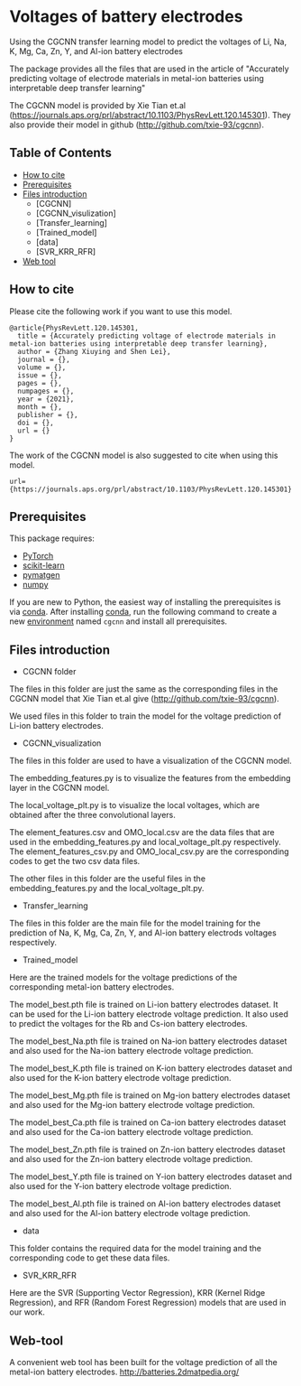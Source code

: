 # Voltages of battery electrodes
Using the CGCNN transfer learning model to predict the voltages of Li, Na, K, Mg, Ca, Zn, Y, and Al-ion battery electrodes

The package provides all the files that are used in the article of "Accurately predicting voltage of electrode materials in metal-ion batteries using interpretable
 deep transfer learning"
 
 The CGCNN model is provided by Xie Tian et.al (https://journals.aps.org/prl/abstract/10.1103/PhysRevLett.120.145301). They also provide their model in github (http://github.com/txie-93/cgcnn).
 
## Table of Contents

- [How to cite](#how-to-cite)
- [Prerequisites](#prerequisites)
- [Files introduction](#Files-introduction)
  - [CGCNN]
  - [CGCNN_visulization]
  - [Transfer_learning]
  - [Trained_model]
  - [data]
  - [SVR_KRR_RFR]
- [Web tool](#web-tool)


## How to cite

Please cite the following work if you want to use this model.

```
@article{PhysRevLett.120.145301,
  title = {Accurately predicting voltage of electrode materials in metal-ion batteries using interpretable deep transfer learning},
  author = {Zhang Xiuying and Shen Lei},
  journal = {},
  volume = {},
  issue = {},
  pages = {},
  numpages = {},
  year = {2021},
  month = {},
  publisher = {},
  doi = {},
  url = {}
}
```
The work of the CGCNN model is also suggested to cite when using this model.

```
url={https://journals.aps.org/prl/abstract/10.1103/PhysRevLett.120.145301}
```

##  Prerequisites

This package requires:

- [PyTorch](http://pytorch.org)
- [scikit-learn](http://scikit-learn.org/stable/)
- [pymatgen](http://pymatgen.org)
- [numpy](http://numpy.org/)

If you are new to Python, the easiest way of installing the prerequisites is via [conda](https://conda.io/docs/index.html). After installing [conda](http://conda.pydata.org/), run the following command to create a new [environment](https://conda.io/docs/user-guide/tasks/manage-environments.html) named `cgcnn` and install all prerequisites.

## Files introduction
- CGCNN folder

The files in this folder are just the same as the corresponding files in the CGCNN model that Xie Tian et.al give (http://github.com/txie-93/cgcnn).

We used files in this folder to train the model for the voltage prediction of Li-ion battery electrodes.

- CGCNN_visualization

The files in this folder are used to have a visualization of the CGCNN model. 

The embedding_features.py is to visualize the features from the embedding layer in the CGCNN model.

The local_voltage_plt.py is to visualize the local voltages, which are obtained after the three convolutional layers.

The element_features.csv and OMO_local.csv are the data files that are used in the embedding_features.py and local_voltage_plt.py respectively. 
The element_features_csv.py and OMO_local_csv.py are the corresponding codes to get the two csv data files. 

The other files in this folder are the useful files in the embedding_features.py and the local_voltage_plt.py. 
- Transfer_learning

The files in this folder are the main file for the model training for the prediction of Na, K, Mg, Ca, Zn, Y, and Al-ion battery electrods voltages respectively.
- Trained_model

Here are the trained models for the voltage predictions of the corresponding metal-ion battery electrodes.

The model_best.pth file is trained on Li-ion battery electrodes dataset. It can be used for the Li-ion battery electrode voltage prediction. 
It also used to predict the voltages for the Rb and Cs-ion battery electrodes.

The model_best_Na.pth file is trained on Na-ion battery electrodes dataset and also used for the Na-ion battery electrode voltage prediction.

The model_best_K.pth file is trained on K-ion battery electrodes dataset and also used for the K-ion battery electrode voltage prediction.

The model_best_Mg.pth file is trained on Mg-ion battery electrodes dataset and also used for the Mg-ion battery electrode voltage prediction.

The model_best_Ca.pth file is trained on Ca-ion battery electrodes dataset and also used for the Ca-ion battery electrode voltage prediction.

The model_best_Zn.pth file is trained on Zn-ion battery electrodes dataset and also used for the Zn-ion battery electrode voltage prediction.

The model_best_Y.pth file is trained on Y-ion battery electrodes dataset and also used for the Y-ion battery electrode voltage prediction.

The model_best_Al.pth file is trained on Al-ion battery electrodes dataset and also used for the Al-ion battery electrode voltage prediction.

- data

This folder contains the required data for the model training and the corresponding code to get these data files.
- SVR_KRR_RFR

Here are the SVR (Supporting Vector Regression), KRR (Kernel Ridge Regression), and RFR (Random Forest Regression) models that are used in our work. 

## Web-tool
A convenient web tool has been built for the voltage prediction of all the metal-ion battery electrodes. 
http://batteries.2dmatpedia.org/


